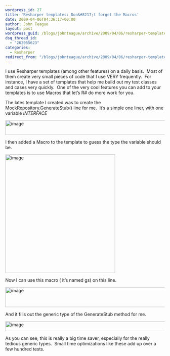 ```yaml
---
wordpress_id: 27
title: 'Resharper templates: Don&#8217;t forget the Macros'
date: 2009-04-06T04:36:17+00:00
author: John Teague
layout: post
wordpress_guid: /blogs/johnteague/archive/2009/04/06/resharper-templates-don-t-forget-the-macros.aspx
dsq_thread_id:
  - "262055623"
categories:
  - Resharper
redirect_from: "/blogs/johnteague/archive/2009/04/06/resharper-templates-don-t-forget-the-macros.aspx/"
---
```

I use Resharper templates (among other features) on a daily basis.&#160; Most of them create very small pieces of code that I use VERY frequently.&#160; For instance, I have a set of templates that help me build out my test classes and cases very quickly.&#160; One of the very cool features you can add to your templates is to use Macros that let&#8217;s R# do more work for you.

The lates template I created was to create the MockRepository.GenerateStub<Type>() line for me.&#160; It’s a simple one liner, with one variable $INTERFACE$

[<img style="border-right: 0px;border-top: 0px;border-left: 0px;border-bottom: 0px" height="46" alt="image" src="https://lostechies.com/content/johnteague/uploads/2011/03/image_thumb_0CE98DCD.png" width="721" border="0" />](https://lostechies.com/content/johnteague/uploads/2011/03/image_0D55C0C2.png) 

I then added a Macro to the template to guess the type the variable should be.

[<img style="border-right: 0px;border-top: 0px;border-left: 0px;border-bottom: 0px" height="375" alt="image" src="https://lostechies.com/content/johnteague/uploads/2011/03/image_thumb_1815A8C8.png" width="347" border="0" />](https://lostechies.com/content/johnteague/uploads/2011/03/image_35F42CC9.png) 

Now I can use this macro ( it’s named gs) on this line.

[<img style="border-right: 0px;border-top: 0px;border-left: 0px;border-bottom: 0px" height="63" alt="image" src="https://lostechies.com/content/johnteague/uploads/2011/03/image_thumb_351E5790.png" width="593" border="0" />](https://lostechies.com/content/johnteague/uploads/2011/03/image_4E865ACA.png) 

And it fills out the generic type of the GenerateStub method for me.

[<img style="border-right: 0px;border-top: 0px;border-left: 0px;border-bottom: 0px" height="31" alt="image" src="https://lostechies.com/content/johnteague/uploads/2011/03/image_thumb_274EA246.png" width="913" border="0" />](https://lostechies.com/content/johnteague/uploads/2011/03/image_0C164945.png) 

As you can see, this is really a big time saver, especially for the really tedious generic types.&#160; Small time optimizations like these add up over a few hundred tests.